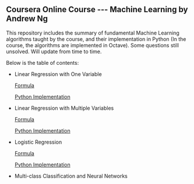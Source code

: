 ## **Coursera Online Course --- Machine Learning by Andrew Ng**

This repository includes the summary of fundamental Machine Learning algorithms taught by the course, and their implementation in Python (In the course, the algorithms are implemented in Octave). Some questions still unsolved. Will update from time to time. 

Below is the table of contents:

- Linear Regression with One Variable

    [Formula](https://github.com/lxn1021/Notes-Machine-Learning-Course-by-Andrew-Ng/blob/master/Linear%20regression%20with%20one%20variable.pdf)
    
    [Python Implementation](https://github.com/lxn1021/Notes-Machine-Learning-Course-by-Andrew-Ng/blob/master/Linear%20Regression%20with%20One%20Variable_2.ipynb)
    

- Linear Regression with Multiple Variables
    
    [Formula](https://github.com/lxn1021/Notes-Machine-Learning-Course-by-Andrew-Ng/blob/master/Linear%20regression%20with%20multiple%20variables.pdf)

    [Python Implementation](https://github.com/lxn1021/Notes-Machine-Learning-Course-by-Andrew-Ng/blob/master/Linear%20Regression%20with%20Multiple%20Variables_2.ipynb)
    

- Logistic Regression
    
    [Formula](https://github.com/lxn1021/Notes-Machine-Learning-Course-by-Andrew-Ng/blob/master/Logistic%20regression.pdf)
    
    [Python Implementation](https://github.com/lxn1021/Notes-Machine-Learning-Course-by-Andrew-Ng/blob/master/Logistic%20Regression_2.ipynb)


- Multi-class Classification and Neural Networks
